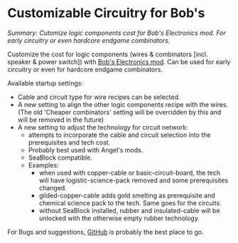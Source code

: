 # Customizable Circuitry for Bob's

*Summary: Cutomize logic components cost for Bob's Electronics mod. For early circuitry or even hardcore endgame combinators.*

Customize the cost for logic components (wires & combinators [incl. speaker & power switch]) with [Bob's Electronics mod](https://mods.factorio.com/mod/bobelectronics). Can be used for early circuitry or even for hardcore endgame combinators.

Available startup settings:

- Cable and circuit type for wire recipes can be selected.
- A new setting to align the other logic components recipe with the wires. (The old 'Cheaper combinators' setting will be overridden by this and will be removed in the future)
- A new setting to adjust the technology for circuit network:
  - attempts to incorporate the cable and circuit selection into the prerequisites and tech cost.
  - Probably best used with Angel's mods.
  - SeaBlock compatible.
  - Examples:
    - when used with copper-cable or basic-circuit-board, the tech will have logistic-science-pack removed and some prerequisites changed.
    - gilded-copper-cable adds gold smelting as prerequisite and chemical science pack to the tech. Same goes for the circuits.
    - without SeaBlock installed, rubber and insulated-cable will be unlocked with the otherwise empty rubber technology.

For Bugs and suggestions, [GitHub](https://github.com/ZengineerIO/factorio-bobs-custom-circuitry/issues) is probably the best place to go.
